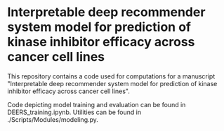 # Interpretable deep recommender system model for prediction of kinase inhibitor efficacy across cancer cell lines

This repository contains a code used for computations for a manuscript "Interpretable deep recommender system model for prediction of kinase inhibitor efficacy across cancer cell lines".

Code depicting model training and evaluation can be found in DEERS_training.ipynb. Utilities can be found in ./Scripts/Modules/modeling.py.
